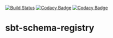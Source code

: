 [![Build Status](https://travis-ci.com/broilogabriel/sbt-schema-registry.svg?branch=master)](https://travis-ci.com/broilogabriel/sbt-schema-registry) [![Codacy Badge](https://api.codacy.com/project/badge/Grade/50ce88eeadfc4b4f91fbfe8800aa2876)](https://app.codacy.com/app/broilogabriel/sbt-schema-registry?utm_source=github.com&utm_medium=referral&utm_content=broilogabriel/sbt-schema-registry&utm_campaign=badger) [![Codacy Badge](https://api.codacy.com/project/badge/Coverage/d16f317a841b4a43a01b13b503589a58)](https://www.codacy.com/app/broilogabriel/sbt-schema-registry?utm_source=github.com&utm_medium=referral&utm_content=broilogabriel/sbt-schema-registry&utm_campaign=Badge_Coverage)

# sbt-schema-registry
